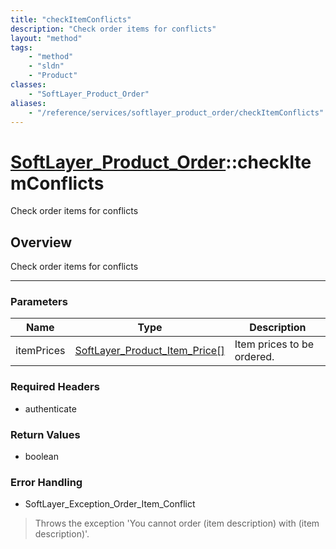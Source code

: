 ```yaml
---
title: "checkItemConflicts"
description: "Check order items for conflicts"
layout: "method"
tags:
    - "method"
    - "sldn"
    - "Product"
classes:
    - "SoftLayer_Product_Order"
aliases:
    - "/reference/services/softlayer_product_order/checkItemConflicts"
---
```

# [SoftLayer_Product_Order](/reference/services/SoftLayer_Product_Order)::checkItemConflicts


Check order items for conflicts


## Overview 
Check order items for conflicts

-----

### Parameters 
|Name | Type | Description |
| --- | --- | --- |
|itemPrices| <a href='/reference/datatypes/SoftLayer_Product_Item_Price'>SoftLayer_Product_Item_Price[] </a>| Item prices to be ordered.|


### Required Headers
* authenticate


### Return Values
* boolean



### Error Handling

* SoftLayer_Exception_Order_Item_Conflict 

> Throws the exception 'You cannot order (item description) with (item description)'. 




